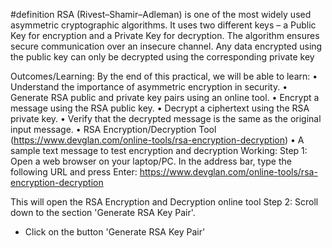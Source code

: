 #definition
RSA (Rivest–Shamir–Adleman) is one of the most widely used asymmetric cryptographic algorithms. It uses two different keys – a Public Key for encryption and a Private Key for decryption. The algorithm ensures secure communication over an insecure channel. Any data encrypted using the public key can only be decrypted using the corresponding private key

Outcomes/Learning:
By the end of this practical, we will be able to learn:
•	Understand the importance of asymmetric encryption in security.
•	Generate RSA public and private key pairs using an online tool.
•	Encrypt a message using the RSA public key.
•	Decrypt a ciphertext using the RSA private key.
•	Verify that the decrypted message is the same as the original input message.
•	RSA Encryption/Decryption Tool (https://www.devglan.com/online-tools/rsa-encryption-decryption)
•	A sample text message to test encryption and decryption
Working:
Step 1: Open a web browser on your laptop/PC. In the address bar, type the following URL and press Enter:
https://www.devglan.com/online-tools/rsa-encryption-decryption

This will open the RSA Encryption and Decryption online tool
Step 2: Scroll down to the section 'Generate RSA Key Pair'.
- Click on the button 'Generate RSA Key Pair'
